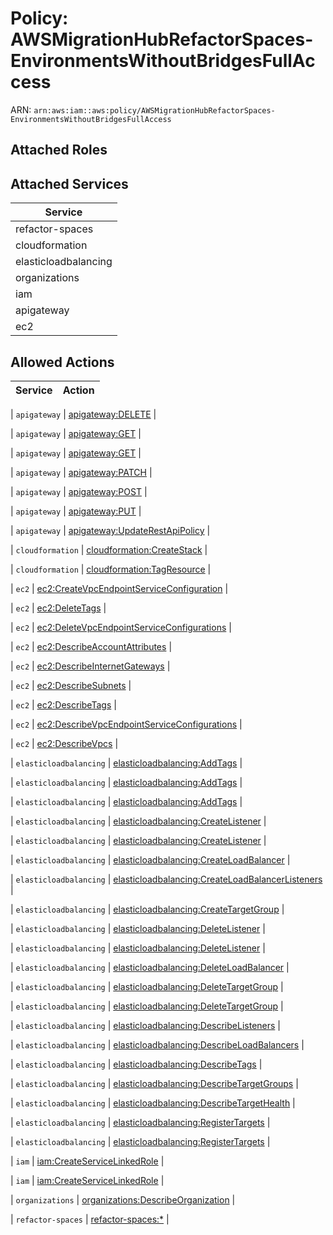 # Policy: AWSMigrationHubRefactorSpaces-EnvironmentsWithoutBridgesFullAccess

ARN: `arn:aws:iam::aws:policy/AWSMigrationHubRefactorSpaces-EnvironmentsWithoutBridgesFullAccess`

## Attached Roles

## Attached Services

| Service |
|---------|
| refactor-spaces |
| cloudformation |
| elasticloadbalancing |
| organizations |
| iam |
| apigateway |
| ec2 |

## Allowed Actions

| Service | Action |
|:-------:|--------|

| `apigateway` | [apigateway:DELETE](../actions.md#apigateway:delete) |

| `apigateway` | [apigateway:GET](../actions.md#apigateway:get) |

| `apigateway` | [apigateway:GET](../actions.md#apigateway:get) |

| `apigateway` | [apigateway:PATCH](../actions.md#apigateway:patch) |

| `apigateway` | [apigateway:POST](../actions.md#apigateway:post) |

| `apigateway` | [apigateway:PUT](../actions.md#apigateway:put) |

| `apigateway` | [apigateway:UpdateRestApiPolicy](../actions.md#apigateway:updaterestapipolicy) |

| `cloudformation` | [cloudformation:CreateStack](../actions.md#cloudformation:createstack) |

| `cloudformation` | [cloudformation:TagResource](../actions.md#cloudformation:tagresource) |

| `ec2` | [ec2:CreateVpcEndpointServiceConfiguration](../actions.md#ec2:createvpcendpointserviceconfiguration) |

| `ec2` | [ec2:DeleteTags](../actions.md#ec2:deletetags) |

| `ec2` | [ec2:DeleteVpcEndpointServiceConfigurations](../actions.md#ec2:deletevpcendpointserviceconfigurations) |

| `ec2` | [ec2:DescribeAccountAttributes](../actions.md#ec2:describeaccountattributes) |

| `ec2` | [ec2:DescribeInternetGateways](../actions.md#ec2:describeinternetgateways) |

| `ec2` | [ec2:DescribeSubnets](../actions.md#ec2:describesubnets) |

| `ec2` | [ec2:DescribeTags](../actions.md#ec2:describetags) |

| `ec2` | [ec2:DescribeVpcEndpointServiceConfigurations](../actions.md#ec2:describevpcendpointserviceconfigurations) |

| `ec2` | [ec2:DescribeVpcs](../actions.md#ec2:describevpcs) |

| `elasticloadbalancing` | [elasticloadbalancing:AddTags](../actions.md#elasticloadbalancing:addtags) |

| `elasticloadbalancing` | [elasticloadbalancing:AddTags](../actions.md#elasticloadbalancing:addtags) |

| `elasticloadbalancing` | [elasticloadbalancing:AddTags](../actions.md#elasticloadbalancing:addtags) |

| `elasticloadbalancing` | [elasticloadbalancing:CreateListener](../actions.md#elasticloadbalancing:createlistener) |

| `elasticloadbalancing` | [elasticloadbalancing:CreateListener](../actions.md#elasticloadbalancing:createlistener) |

| `elasticloadbalancing` | [elasticloadbalancing:CreateLoadBalancer](../actions.md#elasticloadbalancing:createloadbalancer) |

| `elasticloadbalancing` | [elasticloadbalancing:CreateLoadBalancerListeners](../actions.md#elasticloadbalancing:createloadbalancerlisteners) |

| `elasticloadbalancing` | [elasticloadbalancing:CreateTargetGroup](../actions.md#elasticloadbalancing:createtargetgroup) |

| `elasticloadbalancing` | [elasticloadbalancing:DeleteListener](../actions.md#elasticloadbalancing:deletelistener) |

| `elasticloadbalancing` | [elasticloadbalancing:DeleteListener](../actions.md#elasticloadbalancing:deletelistener) |

| `elasticloadbalancing` | [elasticloadbalancing:DeleteLoadBalancer](../actions.md#elasticloadbalancing:deleteloadbalancer) |

| `elasticloadbalancing` | [elasticloadbalancing:DeleteTargetGroup](../actions.md#elasticloadbalancing:deletetargetgroup) |

| `elasticloadbalancing` | [elasticloadbalancing:DeleteTargetGroup](../actions.md#elasticloadbalancing:deletetargetgroup) |

| `elasticloadbalancing` | [elasticloadbalancing:DescribeListeners](../actions.md#elasticloadbalancing:describelisteners) |

| `elasticloadbalancing` | [elasticloadbalancing:DescribeLoadBalancers](../actions.md#elasticloadbalancing:describeloadbalancers) |

| `elasticloadbalancing` | [elasticloadbalancing:DescribeTags](../actions.md#elasticloadbalancing:describetags) |

| `elasticloadbalancing` | [elasticloadbalancing:DescribeTargetGroups](../actions.md#elasticloadbalancing:describetargetgroups) |

| `elasticloadbalancing` | [elasticloadbalancing:DescribeTargetHealth](../actions.md#elasticloadbalancing:describetargethealth) |

| `elasticloadbalancing` | [elasticloadbalancing:RegisterTargets](../actions.md#elasticloadbalancing:registertargets) |

| `elasticloadbalancing` | [elasticloadbalancing:RegisterTargets](../actions.md#elasticloadbalancing:registertargets) |

| `iam` | [iam:CreateServiceLinkedRole](../actions.md#iam:createservicelinkedrole) |

| `iam` | [iam:CreateServiceLinkedRole](../actions.md#iam:createservicelinkedrole) |

| `organizations` | [organizations:DescribeOrganization](../actions.md#organizations:describeorganization) |

| `refactor-spaces` | [refactor-spaces:*](../actions.md#refactor-spaces:all) |
